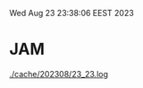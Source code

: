 Wed Aug 23 23:38:06 EEST 2023
# JAM
<a href='./cache/202308/23_23.log'>./cache/202308/23_23.log</a>
